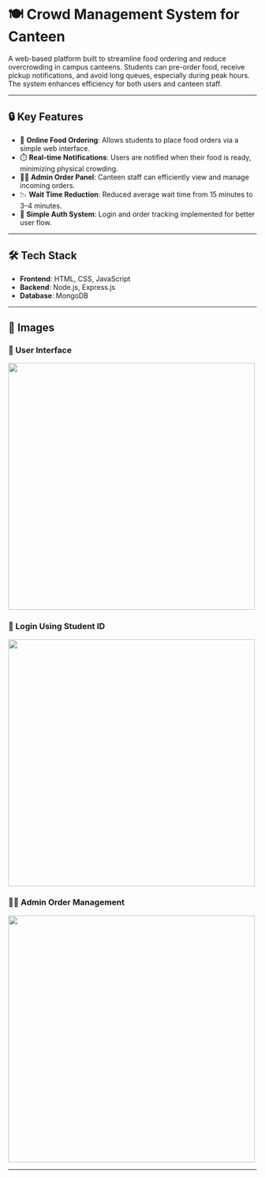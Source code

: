 # 🍽️ Crowd Management System for Canteen

A web-based platform built to streamline food ordering and reduce overcrowding in campus canteens. Students can pre-order food, receive pickup notifications, and avoid long queues, especially during peak hours. The system enhances efficiency for both users and canteen staff.

---

## 🔒 Key Features

- 🧾 **Online Food Ordering**: Allows students to place food orders via a simple web interface.  
- ⏱️ **Real-time Notifications**: Users are notified when their food is ready, minimizing physical crowding.  
- 👨‍🍳 **Admin Order Panel**: Canteen staff can efficiently view and manage incoming orders.  
- 📉 **Wait Time Reduction**: Reduced average wait time from 15 minutes to 3–4 minutes.  
- 🔐 **Simple Auth System**: Login and order tracking implemented for better user flow.

---

## 🛠️ Tech Stack

- **Frontend**: HTML, CSS, JavaScript  
- **Backend**: Node.js, Express.js  
- **Database**: MongoDB

---

## 📸 Images

### 🧾 User Interface  
<img src="imgs/1.jpeg" width="500"/>

### 🪪 Login Using Student ID  
<img src="imgs/2.jpeg" width="500"/>

### 🧑‍🍳 Admin Order Management  
<img src="imgs/3.jpeg" width="500"/>

---
